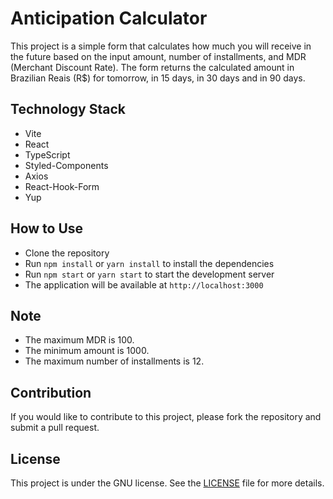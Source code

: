 # Anticipation Calculator

This project is a simple form that calculates how much you will receive in the future based on the input amount, number of installments, and MDR (Merchant Discount Rate). The form returns the calculated amount in Brazilian Reais (R$) for tomorrow, in 15 days, in 30 days and in 90 days.

## Technology Stack
- Vite
- React
- TypeScript
- Styled-Components
- Axios
- React-Hook-Form
- Yup

## How to Use
- Clone the repository
- Run `npm install` or `yarn install` to install the dependencies
- Run `npm start` or `yarn start` to start the development server
- The application will be available at `http://localhost:3000`

## Note
- The maximum MDR is 100.
- The minimum amount is 1000.
- The maximum number of installments is 12.

## Contribution
If you would like to contribute to this project, please fork the repository and submit a pull request.

## License
This project is under the GNU license. See the [LICENSE](LICENSE) file for more details.
